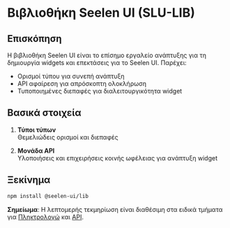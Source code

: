 # **Βιβλιοθήκη Seelen UI (SLU-LIB)**

## Επισκόπηση

Η βιβλιοθήκη Seelen UI είναι το επίσημο εργαλείο ανάπτυξης για τη δημιουργία widgets και επεκτάσεις για το Seelen UI. Παρέχει:

* Ορισμοί τύπου για συνεπή ανάπτυξη
* API αφαίρεση για απρόσκοπτη ολοκλήρωση
* Τυποποιημένες διεπαφές για διαλειτουργικότητα widget

## Βασικά στοιχεία

1. **Τύποι τύπων**\
   Θεμελιώδεις ορισμοί και διεπαφές

2. **Μονάδα API**\
   Υλοποιήσεις και επιχειρήσεις κοινής ωφέλειας για ανάπτυξη widget

## Ξεκίνημα

```bash
npm install @seelen-ui/lib
```

**Σημείωμα**: Η λεπτομερής τεκμηρίωση είναι διαθέσιμη στα ειδικά τμήματα για [Πληκτρολογώ](./library-types) και [API](./library-api).
